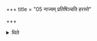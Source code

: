 +++
title = "05 नाज्यम् प्रतिषिञ्चति हरस्ते"

+++

<details><summary>थिते</summary>

5. He does not pour water on ghee. With haraste mā vinaiṣam... he throws two upper parts of Darbha-grass-blades or one (upper part...) in it.
</details>
